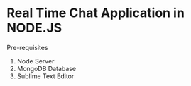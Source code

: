 Real Time Chat Application in NODE.JS
==========
Pre-requisites
1. Node Server
2. MongoDB Database
3. Sublime Text Editor
